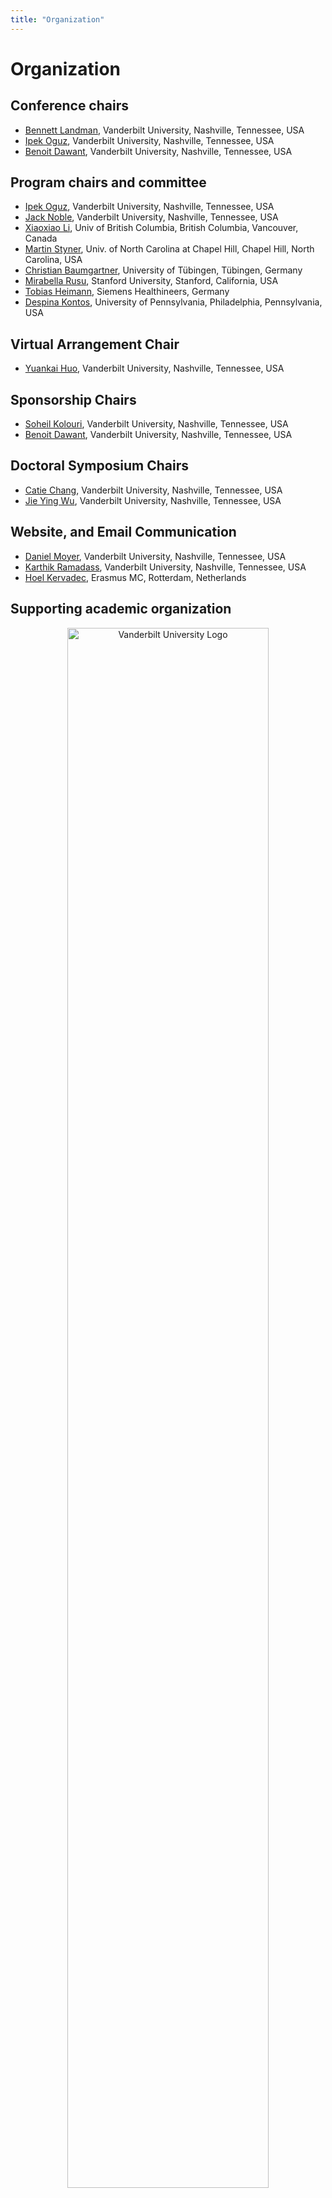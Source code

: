 ```yaml
---
title: "Organization"
---
```


# Organization

## Conference chairs

* [Bennett Landman](https://engineering.vanderbilt.edu/bio/bennett-landman), Vanderbilt University, Nashville, Tennessee, USA
* [Ipek Oguz](https://engineering.vanderbilt.edu/bio/ipek-oguz), Vanderbilt University, Nashville, Tennessee, USA
* [Benoit Dawant](https://engineering.vanderbilt.edu/bio/benoit-dawant), Vanderbilt University, Nashville, Tennessee, USA

## Program chairs and committee

* [Ipek Oguz](https://engineering.vanderbilt.edu/bio/ipek-oguz), Vanderbilt University, Nashville, Tennessee, USA
* [Jack Noble](https://engineering.vanderbilt.edu/bio/jack-noble), Vanderbilt University, Nashville, Tennessee, USA
* [Xiaoxiao Li](https://bmiai.ubc.ca/people/xiaoxiao-li), Univ of British Columbia, British Columbia, Vancouver, Canada
* [Martin Styner](https://www.med.unc.edu/psych/directory/martin-styner/), Univ. of North Carolina at Chapel Hill, Chapel Hill, North Carolina, USA
* [Christian Baumgartner](https://baumgach.github.io/), University of Tübingen, Tübingen, Germany
* [Mirabella Rusu](https://profiles.stanford.edu/mirabela-rusu), Stanford University, Stanford, California, USA
* [Tobias Heimann](https://de.linkedin.com/in/tobias-heimann-9a16a0164), Siemens Healthineers, Germany
* [Despina Kontos](https://www.med.upenn.edu/apps/faculty/index.php/g5455356/p8123294), University of Pennsylvania, Philadelphia, Pennsylvania, USA

## Virtual Arrangement Chair

* [Yuankai Huo](https://engineering.vanderbilt.edu/bio/yuankai-huo), Vanderbilt University, Nashville, Tennessee, USA

## Sponsorship Chairs
* [Soheil Kolouri](https://mint-vu.github.io/people/soheil_kolouri/index.html), Vanderbilt University, Nashville, Tennessee, USA
* [Benoit Dawant](https://engineering.vanderbilt.edu/bio/benoit-dawant), Vanderbilt University, Nashville, Tennessee, USA

## Doctoral Symposium Chairs

* [Catie Chang](https://engineering.vanderbilt.edu/bio/catie-chang), Vanderbilt University, Nashville, Tennessee, USA
* [Jie Ying Wu](https://engineering.vanderbilt.edu/bio/jieying-wu), Vanderbilt University, Nashville, Tennessee, USA

## Website, and Email Communication

* [Daniel Moyer](https://engineering.vanderbilt.edu/bio/daniel-moyer), Vanderbilt University, Nashville, Tennessee, USA
* [Karthik Ramadass](https://www.vanderbilt.edu/vise/visepeople/karthik-ramadass/), Vanderbilt University, Nashville, Tennessee, USA
* [Hoel Kervadec](https://hoel.kervadec.science), Erasmus MC, Rotterdam, Netherlands

## Supporting academic organization
<center>
<a href="https://www.vanderbilt.edu/"><img width="80%" src="/images/sponsors/Vanderbilt_Dimensional_V_Black_Lockup.png" alt="Vanderbilt University Logo"></a>
<br>
<a href="https://www.vanderbilt.edu/"><img width="35%" src="/images/sponsors/VISE-logo-VUGOLD_tagctr.png" alt="VISE logo"></a>
&emsp;&emsp;
<a href="https://www.vanderbilt.edu/"><img width="35%" src="/images/sponsors/VUIIS_logo.png" alt="VUIS Logo"></a>
</center>
